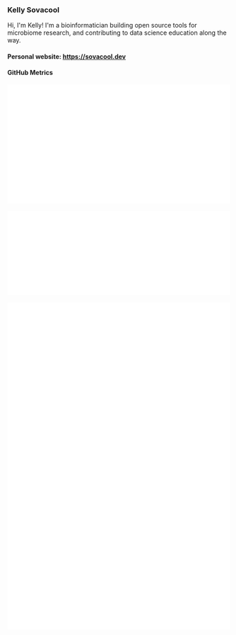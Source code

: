 ### Kelly Sovacool

Hi, I'm Kelly! I'm a bioinformatician building open source tools for microbiome research, and contributing to data science education along the way.

#### Personal website: <https://sovacool.dev>

#### GitHub Metrics

[![metrics](github-metrics.svg)](https://metrics.lecoq.io/insights/kelly-sovacool)

[![languages](metrics.plugin.languages.svg)](https://metrics.lecoq.io/insights/kelly-sovacool)

[![notable contributions](metrics.plugin.notable.svg)](https://metrics.lecoq.io/insights/kelly-sovacool)
